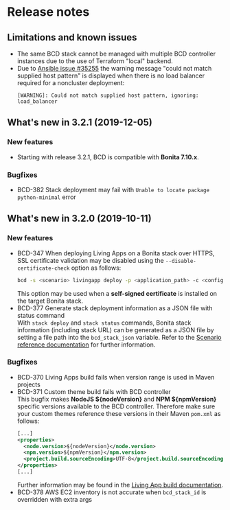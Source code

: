 # Release notes

## Limitations and known issues

* The same BCD stack cannot be managed with multiple BCD controller instances due to the use of Terraform "local" backend.
* Due to [Ansible issue #35255](https://github.com/ansible/ansible/issues/35255) the warning message "could not match supplied host pattern" is displayed when there is no load balancer required for a noncluster deployment:
  ```
  [WARNING]: Could not match supplied host pattern, ignoring: load_balancer
  ```


## What's new in 3.2.1 (2019-12-05)

### New features

* Starting with release 3.2.1, BCD is compatible with **Bonita 7.10.x**.

### Bugfixes

* BCD-382 Stack deployment may fail with `Unable to locate package python-minimal` error


## What's new in 3.2.0 (2019-10-11)

### New features

* BCD-347 When deploying Living Apps on a Bonita stack over HTTPS, SSL certificate validation may be disabled using the `--disable-certificate-check` option as follows:
  ```bash
  bcd -s <scenario> livingapp deploy -p <application_path> -c <configuration_path> --disable-certificate-check
  ```
  This option may be used when a **self-signed certificate** is installed on the target Bonita stack.
* BCD-377 Generate stack deployment information as a JSON file with status command  
  With `stack deploy` and `stack status` commands, Bonita stack information (including stack URL) can be generated as a JSON file by setting a file path into the `bcd_stack_json` variable. Refer to the [Scenario reference documentation](https://documentation.bonitasoft.com/bcd/${varVersion}/scenarios#toc0) for further information.

### Bugfixes

* BCD-370 Living Apps build fails when version range is used in Maven projects
* BCD-371 Custom theme build fails with BCD controller  
  This bugfix makes **NodeJS ${nodeVersion}** and **NPM ${npmVersion}** specific versions available to the BCD controller. Therefore make sure your custom themes reference these versions in their Maven `pom.xml` as follows:
  ```xml
  [...]
  <properties>
    <node.version>${nodeVersion}</node.version>
    <npm.version>${npmVersion}</npm.version>
    <project.build.sourceEncoding>UTF-8</project.build.sourceEncoding>
  </properties>
  [...]
  ```
  Further information may be found in the [Living App build documentation](https://documentation.bonitasoft.com/bcd/${varVersion}/livingapp_build#toc1).
* BCD-378 AWS EC2 inventory is not accurate when `bcd_stack_id` is overridden with extra args
